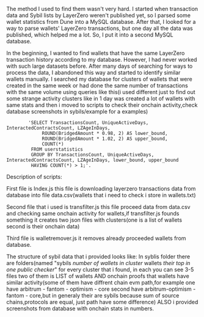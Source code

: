 The method I used to find them wasn't very hard. I started when transaction data and Sybil lists by LayerZero weren't published yet, so I parsed some wallet statistics from Dune into a MySQL database. After that, I looked for a way to parse wallets' LayerZero transactions, but one day all the data was published, which helped me a lot. So, I put it into a second MySQL database.

In the beginning, I wanted to find wallets that have the same LayerZero transaction history according to my database. However, I had never worked with such large datasets before. After many days of searching for ways to process the data, I abandoned this way and started to identify similar wallets manually. I searched my database for clusters of wallets that were created in the same week or had done the same number of transactions with the same volume using queries like this(i used different just to find out some strange activity clusters like in 1 day was created a lot of wallets with same stats and then i moved to scripts to check their onchain activity,check database screenshots in sybils/example for a examples)

            'SELECT TransactionsCount, UniqueActiveDays, InteractedContractsCount, LZAgeInDays, 
      			 ROUND(BridgedAmount * 0.98, 2) AS lower_bound,
       			 ROUND(BridgedAmount * 1.02, 2) AS upper_bound,
       			 COUNT(*)
			 FROM userstatistics
			 GROUP BY TransactionsCount, UniqueActiveDays, InteractedContractsCount, LZAgeInDays, lower_bound, upper_bound
			 HAVING COUNT(*) > 1;'.
Description of scripts:

First file is Index.js this file is downloading layerzero transactions data from database into file data.csv(wallets that i need to check i store in wallets.txt)

Second file that i used is transfilter.js this file proceed data from data.csv and checking same onchain activity for wallets,if transfilter.js founds something it creates two json files with clusters(one is a list of wallets second is their onchain data)

Third file is walletremover.js it removes already proceeded wallets from database.

The structure of sybil data that i provided looks like: In syblis folder there are folders(named "sybils *number of wallets in cluster* wallets *their top in one public checker*" for every cluster that i found, in each you can see 3-5 files two of them is LIST of wallets AND onchain proofs that wallets have similar activity(some of them have diffrent chain evm path,for example one have arbitrum - fantom - optimism - core second have arbitrum-optimism - fantom - core,but in generaly their are sybils because sum of source chains,protocols are equal, just path have some difference) ALSO i provided screenshots from database with onchain stats in numbers.
